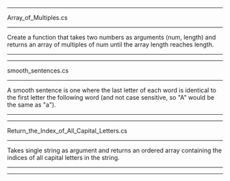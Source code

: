 **********************
Array_of_Multiples.cs
**********************
Create a function that takes two numbers as arguments (num, length) and returns an array of multiples of num until the array length reaches length.
**********************
**********************
smooth_sentences.cs
**********************
A smooth sentence is one where the last letter of each word is identical to the first letter the following word (and not case sensitive, so "A" would be the same as "a").
**********************
**********************
Return_the_Index_of_All_Capital_Letters.cs
**********************
Takes single string as argument and returns an ordered array containing the indices of all capital letters in the string.
**********************
**********************

